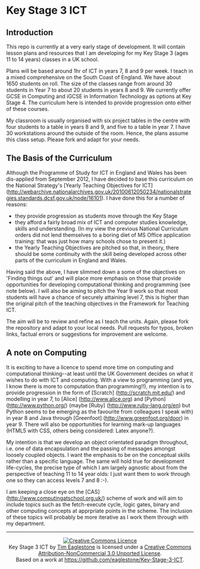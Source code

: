 Key Stage 3 ICT
===============

Introduction
------------
This repo is currently at a very early stage of development. It will contain lesson plans and resources that I am developing for my Key Stage 3 (ages 11 to 14 years) classes in a UK school.  

Plans will be based around 1hr of ICT in years 7, 8 and 9 per week.  I teach in a mixed comprehensive on the South Coast of England. We have about 1650 students on roll. The size of the classes range from around 30 students in Year 7 to about 20 students in years 8 and 9. We currently offer GCSE in Computing and iGCSE in Information Technology as options at Key Stage 4. The curriculum here is intended to provide progression onto either of these courses.

My classroom is usually organised with six project tables in the centre with four students to a table in years 8 and 9, and five to a table in year 7. I have 30 workstations around the outside of the room. Hence, the plans assume this class setup. Please fork and adapt for your needs.

The Basis of the Curriculum
---------------------------
Although the Programme of Study for ICT in England and Wales has been dis-applied from September 2012, I have decided to base this curriculum on the National Strategy's [Yearly Teaching Objectives for ICT] (http://webarchive.nationalarchives.gov.uk/20100612050234/nationalstrategies.standards.dcsf.gov.uk/node/16101).  I have done this for a number of reasons:

- they provide progression as students move through the Key Stage
- they afford a fairly broad mix of ICT and computer studies knowledge, skills and understanding. (In my view the previous National Curriculum orders did not lend themselves to a boring diet of MS Office application training: that was just how many schools chose to present it.)
- the Yearly Teaching Objectives are pitched so that, in theory, there should be some continuity with the skill being developed across other parts of the curriculum in England and Wales.

Having said the above, I have slimmed down a some of the objectives on 'Finding things out' and will place more emphasis on those that provide opportunities for developing computational thinking and programming (see note below). I will also be aiming to pitch the Year 9 work so that most students will have a chance of securely attaining level 7, this is higher than the original pitch of the teaching objectives in the Framework for Teaching ICT.

The aim will be to review and refine as I teach the units. Again, please fork the repository and adapt to your local needs. Pull requests for typos, broken links, factual errors or suggestions for improvement are welcome.

A note on Computing
-------------------
It is exciting to have a licence to spend more time on computing and computational thinking--at least until the UK Government decides on what it wishes to do with ICT and computing.  With a view to programming (and yes, I know there is more to computation than programming!!), my intention is to provide progression in the form of [Scratch] (http://scratch.mit.edu/) and modelling in year 7, to [Alice] (http://www.alice.org) and [Python] (http://www.python.org/) (maybe [Ruby] (http://www.ruby-lang.org/en) but Python seems to be emerging as the favourite from colleagues I speak with) in year 8 and Java through [Greenfoot] (http://www.greenfoot.org/door) in year 9. There will also be opportunities for learning mark-up languages (HTML5 with CSS, others being considered: Latex anyone?).  

My intention is that we develop an object orientated paradigm throughout, i.e. one of data encapsulation and the passing of messages amongst loosely coupled objects. I want the emphasis to be on the conceptual skills rather than a specific language. The same will hold true for development life-cycles, the precise type of which I am largely agnostic about from the perspective of teaching 11 to 14 year olds: I just want them to work through one so they can access levels 7 and 8 :-).

I am keeping a close eye on the [CAS] (http://www.computingatschool.org.uk/) scheme of work and will aim to include topics such as the fetch-execute cycle, logic gates, binary and other computing concepts at apprpriate points in the scheme.  The inclusion of these topics will probably be more iterative as I work them through with my department.

<hr />
<center>
<a rel="license" href="http://creativecommons.org/licenses/by-nc/3.0/deed.en_GB"><img alt="Creative Commons Licence" style="border-width:0" src="http://i.creativecommons.org/l/by-nc/3.0/88x31.png" /></a><br /><span xmlns:dct="http://purl.org/dc/terms/" property="dct:title">Key Stage 3 ICT</span> by <a xmlns:cc="http://creativecommons.org/ns#" href="https://github.com/eaglestone/Key-Stage-3-ICT" property="cc:attributionName" rel="cc:attributionURL">Tim Eaglestone</a> is licensed under a <a rel="license" href="http://creativecommons.org/licenses/by-nc/3.0/deed.en_GB">Creative Commons Attribution-NonCommercial 3.0 Unported License</a>.<br />Based on a work at <a xmlns:dct="http://purl.org/dc/terms/" href="https://github.com/eaglestone/Key-Stage-3-ICT" rel="dct:source">https://github.com/eaglestone/Key-Stage-3-ICT</a>.
</center>
